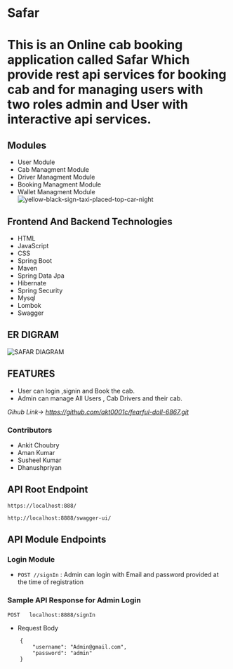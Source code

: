 # Safar
# This is an Online cab booking application called Safar Which provide rest api services for booking cab and for managing users with two roles admin and User with interactive api services.
## Modules
 - User Module
 - Cab Managment Module
 - Driver Managment Module
 - Booking Managment Module
 - Wallet Managment Module
![yellow-black-sign-taxi-placed-top-car-night](https://github.com/akt0001c/fearful-doll-6867/assets/110126989/a5a4a01a-7dfa-4f08-8ad1-09217e88c833)

## Frontend And Backend Technologies
- HTML
- JavaScript
- CSS
- Spring Boot
- Maven
- Spring Data Jpa
- Hibernate
- Spring Security
- Mysql
- Lombok
- Swagger


## ER DIGRAM
 ![SAFAR DIAGRAM](https://github.com/akt0001c/fearful-doll-6867/assets/115461689/59fbdd3b-f22e-41c7-87c2-faf1d330cf34)
  
  
## FEATURES
 - User can login ,signin and Book the cab.
 - Admin can manage All Users , Cab Drivers and their cab.
 
  *Gihub Link-> https://github.com/akt0001c/fearful-doll-6867.git*
  
### Contributors
- Ankit Choubry
- Aman Kumar
- Susheel Kumar
- Dhanushpriyan


 


## API Root Endpoint

`https://localhost:888/`

`http://localhost:8888/swagger-ui/`


## API Module Endpoints

### Login Module

* `POST //signIn` : Admin can login with Email and password provided at the time of registration






### Sample API Response for Admin Login

`POST   localhost:8888/signIn`

* Request Body

```
    {
        "username": "Admin@gmail.com",
        "password": "admin"
    }

```







